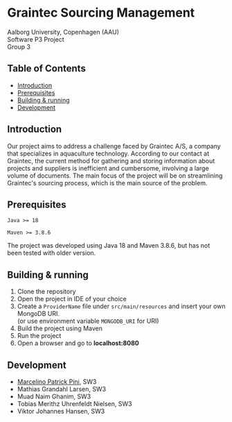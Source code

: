 # Graintec Sourcing Management
Aalborg University, Copenhagen (AAU)  
Software P3 Project   
Group 3

## Table of Contents
- [Introduction](#introduction)
- [Prerequisites](#prerequisites)
- [Building & running](#building--running)
- [Development](#development)

## Introduction
Our project aims to address a challenge faced by Graintec A/S, a company that specializes in aquaculture technology. According to our contact at Graintec, the current method for gathering and storing information about projects and suppliers is inefficient and cumbersome, involving a large volume of documents. The main focus of the project will be on streamlining Graintec's sourcing process, which is the main source of the problem.

## Prerequisites
``Java >= 18``

``Maven >= 3.8.6``

The project was developed using Java 18 and Maven 3.8.6, but has not been tested with older version.

## Building & running
1. Clone the repository
2. Open the project in IDE of your choice
3. Create a ``ProviderName`` file under ``src/main/resources`` and insert your own MongoDB URI.   
   (or use environment variable ``MONGODB_URI`` for URI)
4. Build the project using Maven
5. Run the project
6. Open a browser and go to **localhost:8080**

## Development
- [Marcelino Patrick Pini](https://github.com/ITPini), SW3
- Mathias Grandahl Larsen, SW3
- Muad Naim Ghanim, SW3
- Tobias Merithz Uhrenfeldt Nielsen, SW3
- Viktor Johannes Hansen, SW3
